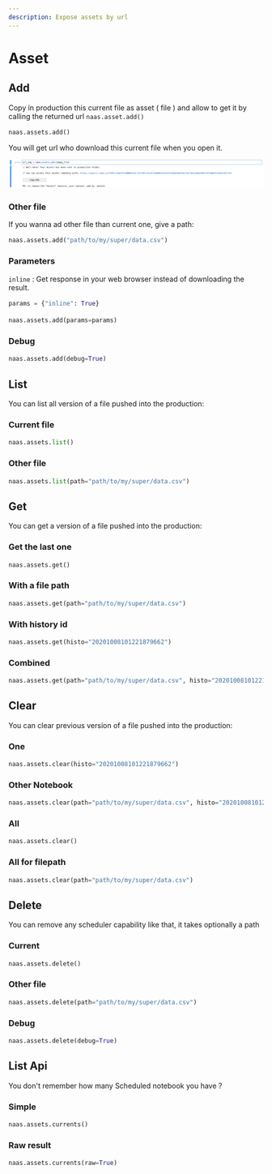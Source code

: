 ```yaml
---
description: Expose assets by url
---
```


# Asset

## Add

Copy in production this current file as asset \( file \) and allow to get it by calling the returned url `naas.asset.add()`

```python
naas.assets.add()
```

You will get url who download this current file when you open it.

![screenshot-add-asset](../.gitbook/assets/screenshot-2020-10-07-at-18.34.12.png)

### Other file

If you wanna ad other file than current one, give a path:

```python
naas.assets.add("path/to/my/super/data.csv")
```

### Parameters

`inline` : Get response in your web browser instead of downloading the result.

```python
params = {"inline": True}

naas.assets.add(params=params)
```

### Debug

```python
naas.assets.add(debug=True)
```

## List 

You can list all version of a file pushed into the production:

### Current file

```python
naas.assets.list()
```

### Other file 

```python
naas.assets.list(path="path/to/my/super/data.csv")
```

## Get 

You can get a version of a file pushed into the production:

### Get the last one

```python
naas.assets.get()
```

### With a file path

```python
naas.assets.get(path="path/to/my/super/data.csv")
```

### With history id

```python
naas.assets.get(histo="20201008101221879662")
```

### Combined

```python
naas.assets.get(path="path/to/my/super/data.csv", histo="20201008101221879662")
```

## Clear

You can clear previous version of a file pushed into the production:

### One

```python
naas.assets.clear(histo="20201008101221879662")
```

### Other Notebook

```python
naas.assets.clear(path="path/to/my/super/data.csv", histo="20201008101221879662")
```

### All

```python
naas.assets.clear()
```

### All for filepath

```python
naas.assets.clear(path="path/to/my/super/data.csv")
```

## Delete

You can remove any scheduler capability like that, it takes optionally a path 

### Current

```python
naas.assets.delete()
```

### Other file

```python
naas.assets.delete(path="path/to/my/super/data.csv")
```

### Debug

```python
naas.assets.delete(debug=True)
```

## List Api

You don't remember how many Scheduled notebook you have ?

### Simple

```python
naas.assets.currents()
```

### Raw result 

```python
naas.assets.currents(raw=True)
```


